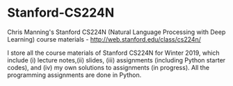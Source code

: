 # Stanford-CS224N
Chris Manning's Stanford CS224N (Natural Language Processing with Deep Learning) course materials - http://web.stanford.edu/class/cs224n/

I store all the course materials of Stanford CS224N for Winter 2019, which include (i) lecture notes,(ii) slides, (iii) assignments (including Python starter codes), and (iv) my own solutions to assignments (in progress). All the programming assignments are done in Python.
